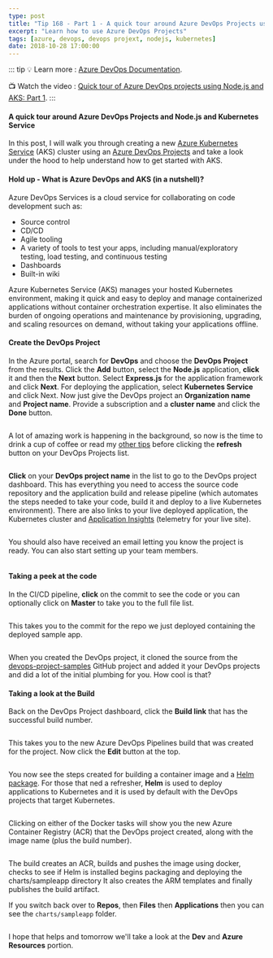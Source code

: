 ```yaml
---
type: post
title: "Tip 168 - Part 1 - A quick tour around Azure DevOps Projects using Node.js and AKS"
excerpt: "Learn how to use Azure DevOps Projects"
tags: [azure, devops, devops projext, nodejs, kubernetes]
date: 2018-10-28 17:00:00
---
```


::: tip
:bulb: Learn more : [Azure DevOps Documentation](https://docs.microsoft.com/azure/devops/?WT.mc_id=docs-azuredevtips-micrum). 

:tv: Watch the video : [Quick tour of Azure DevOps projects using Node.js and AKS: Part 1](https://www.youtube.com/watch?v=bwpW44aQ7lU&list=PLLasX02E8BPCNCK8Thcxu-Y-XcBUbhFWC&index=47?WT.mc_id=youtube-azuredevtips-micrum).
:::

#### A quick tour around Azure DevOps Projects and Node.js and Kubernetes Service

In this post, I will walk you through creating a new [Azure Kubernetes Service](https://azure.microsoft.com/services/kubernetes-service?WT.mc_id=azure-azuredevtips-micrum) (AKS) cluster using an [Azure DevOps Projects](https://azure.microsoft.com/features/devops-projects?WT.mc_id=azure-azuredevtips-micrum) and take a look under the hood to help understand how to get started with AKS.

#### Hold up - What is Azure DevOps and AKS (in a nutshell)?

Azure DevOps Services is a cloud service for collaborating on code development such as: 

* Source control
* CD/CD
* Agile tooling
* A variety of tools to test your apps, including manual/exploratory testing, load testing, and continuous testing
* Dashboards
* Built-in wiki

Azure Kubernetes Service (AKS) manages your hosted Kubernetes environment, making it quick and easy to deploy and manage containerized applications without container orchestration expertise. It also eliminates the burden of ongoing operations and maintenance by provisioning, upgrading, and scaling resources on demand, without taking your applications offline.

#### Create the DevOps Project

In the Azure portal, search for **DevOps** and choose the **DevOps Project** from the results. Click the **Add** button, select the **Node.js** application, **click** it and then the **Next** button. Select **Express.js** for the application framework and click **Next**. For deploying the application, select **Kubernetes Service** and click Next. Now just give the DevOps project an **Organization name** and **Project name**. Provide a subscription and a **cluster name** and click the **Done** button. 

<img :src="$withBase('/files/devops-k8s1.gif')">

A lot of amazing work is happening in the background, so now is the time to drink a cup of coffee or read my [other tips](http://azuredev.tips) before clicking the **refresh** button on your DevOps Projects list. 

<img :src="$withBase('/files/devops-k8s2.png')">

**Click** on your **DevOps project name** in the list to go to the DevOps project dashboard. This has everything you need to access the source code repository and the application build and release pipeline (which automates the steps needed to take your code, build it and deploy to a live Kubernetes environment).  There are also links to your live deployed application, the Kubernetes cluster and [Application Insights](https://docs.microsoft.com/azure/application-insights/app-insights-overview?WT.mc_id=docs-azuredevtips-micrum) (telemetry for your live site).

<img :src="$withBase('/files/devops-k8s3.png')">

You should also have received an email letting you know the project is ready. You can also start setting up your team members. 

<img :src="$withBase('/files/devops-k8s20.png')">

#### Taking a peek at the code
In the CI/CD pipeline, **click** on the commit to see the code or you can optionally click on **Master** to take you to the full file list.

<img :src="$withBase('/files/devops-k8s4.png')">

This takes you to the commit for the repo we just deployed containing the deployed sample app.

<img :src="$withBase('/files/devops-k8s5.png')">

When you created the DevOps project, it cloned the source from the [devops-project-samples](https://github.com/Microsoft/devops-project-samples?WT.mc_id=github-azuredevtips-micrum) GitHub project and added it your DevOps projects and did a lot of the initial plumbing for you. How cool is that?

#### Taking a look at the Build

Back on the DevOps Project dashboard, click the **Build link** that has the successful build number.

<img :src="$withBase('/files/devops-k8s6.png')">

This takes you to the new Azure DevOps Pipelines build that was created for the project. Now click the **Edit** button at the top.

<img :src="$withBase('/files/devops-k8s7.png')">

You now see the steps created for building a container image and a [Helm package](https://helm.sh/). For those that ned a refresher, **Helm** is used to deploy applications to Kubernetes and it is used by default with the DevOps projects that target Kubernetes.

<img :src="$withBase('/files/devops-k8s8.png')">

Clicking on either of the Docker tasks will show you the new Azure Container Registry (ACR) that the DevOps project created, along with the image name (plus the build number).

<img :src="$withBase('/files/devops-k8s9.png')">

The build creates an ACR, builds and pushes the image using docker, checks to see if Helm is installed begins packaging and deploying the charts/sampleapp directory It also creates the ARM templates and finally publishes the build artifact.

If you switch back over to **Repos**, then **Files** then **Applications** then you can see the `charts/sampleapp` folder. 

<img :src="$withBase('/files/devops-k8s10.png')">

I hope that helps and tomorrow we'll take a look at the **Dev** and **Azure Resources** portion.

